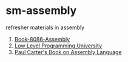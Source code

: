 # sm-assembly
refresher materials in assembly

1. [Book-8086-Assembly](https://github.com/gurugio/book_assembly_8086)
2. [Low Level Programming University](https://github.com/gurugio/lowlevelprogramming-university)
3. [Paul Carter's Book on Assembly Language](http://pacman128.github.io/static/pcasm-book.pdf)
